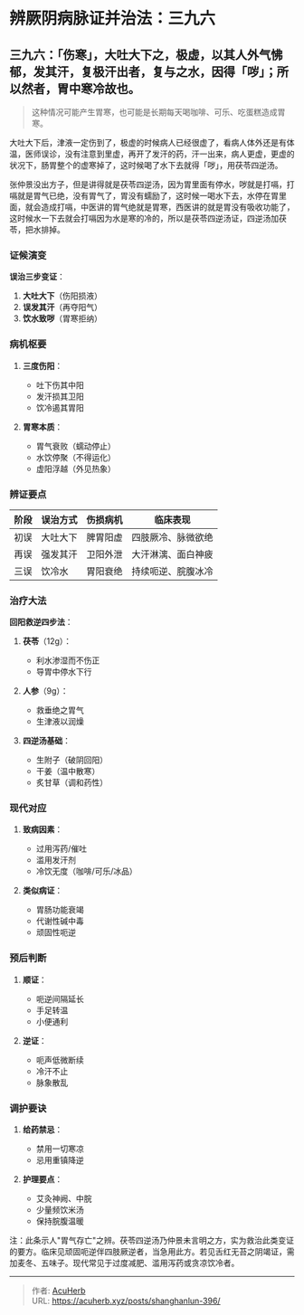 # 辨厥阴病脉证并治法：三九六


## 三九六：「伤寒」，大吐大下之，极虚，以其人外气怫郁，发其汗，复极汗出者，复与之水，因得「哕」；所以然者，胃中寒冷故也。

<!--more-->

> 这种情况可能产生胃寒，也可能是长期每天喝咖啡、可乐、吃蛋糕造成胃寒。

大吐大下后，津液一定伤到了，极虚的时候病人已经很虚了，看病人体外还是有体温，医师误诊，没有注意到里虚，再开了发汗的药，汗一出来，病人更虚，更虚的状况下，肠胃整个的虚寒掉了，这时候喝了水下去就得「哕」，用茯苓四逆汤。

张仲景没出方子，但是讲得就是茯苓四逆汤，因为胃里面有停水，哕就是打嗝，打嗝就是胃气已绝，没有胃气了，胃没有蠕励了，这时候一喝水下去，水停在胃里面，就会造成打嗝，中医讲的胃气绝就是胃寒，西医讲的就是胃没有吸收功能了，这时候水一下去就会打嗝因为水是寒的冷的，所以是茯苓四逆汤证，四逆汤加茯苓，把水排掉。

### 证候演变
**误治三步变证**：
1. **大吐大下**（伤阳损液）
2. **误发其汗**（再夺阳气）
3. **饮水致哕**（胃寒拒纳）

### 病机枢要
1. **三度伤阳**：
   - 吐下伤其中阳
   - 发汗损其卫阳
   - 饮冷遏其胃阳

2. **胃寒本质**：
   - 胃气衰败（蠕动停止）
   - 水饮停聚（不得运化）
   - 虚阳浮越（外见热象）

### 辨证要点
| 阶段 | 误治方式 | 伤损病机 | 临床表现 |
|------|----------|----------|----------|
| 初误 | 大吐大下 | 脾胃阳虚 | 四肢厥冷、脉微欲绝 |
| 再误 | 强发其汗 | 卫阳外泄 | 大汗淋漓、面白神疲 |
| 三误 | 饮冷水 | 胃阳衰绝 | 持续呃逆、脘腹冰冷 |

### 治疗大法
**回阳救逆四步法**：
1. **茯苓**（12g）：
   - 利水渗湿而不伤正
   - 导胃中停水下行

2. **人参**（9g）：
   - 救垂绝之胃气
   - 生津液以润燥

3. **四逆汤基础**：
   - 生附子（破阴回阳）
   - 干姜（温中散寒）
   - 炙甘草（调和药性）

### 现代对应
1. **致病因素**：
   - 过用泻药/催吐
   - 滥用发汗剂
   - 冷饮无度（咖啡/可乐/冰品）

2. **类似病证**：
   - 胃肠功能衰竭
   - 代谢性碱中毒
   - 顽固性呃逆

### 预后判断
1. **顺证**：
   - 呃逆间隔延长
   - 手足转温
   - 小便通利

2. **逆证**：
   - 呃声低微断续
   - 冷汗不止
   - 脉象散乱

### 调护要诀
1. **给药禁忌**：
   - 禁用一切寒凉
   - 忌用重镇降逆

2. **护理要点**：
   - 艾灸神阙、中脘
   - 少量频饮米汤
   - 保持脘腹温暖

注：此条示人"胃气存亡"之辨。茯苓四逆汤乃仲景未言明之方，实为救治此类变证的要方。临床见顽固呃逆伴四肢厥逆者，当急用此方。若见舌红无苔之阴竭证，需加麦冬、五味子。现代常见于过度减肥、滥用泻药或贪凉饮冷者。

---

> 作者: [AcuHerb](https://acuherb.xyz)  
> URL: https://acuherb.xyz/posts/shanghanlun-396/  

